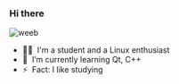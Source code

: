### Hi there

![weeb](https://i.pinimg.com/originals/59/00/3d/59003d236626e0cb4dc6d787fe1c10c1.gif)

- 🧑‍🦲 &nbsp;I'm a student and a Linux enthusiast
- 🌱 &nbsp;I’m currently learning Qt, C++
- ⚡ &nbsp;Fact: I like studying
